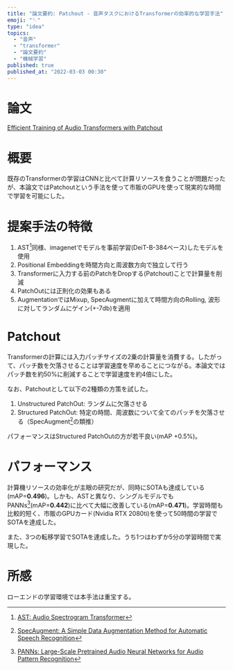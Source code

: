 ```yaml
---
title: "論文要約: Patchout - 音声タスクにおけるTransformerの効率的な学習手法"
emoji: "🪡"
type: "idea"
topics:
  - "音声"
  - "transformer"
  - "論文要約"
  - "機械学習"
published: true
published_at: "2022-03-03 00:30"
---
```


# 論文

[Efficient Training of Audio Transformers with Patchout](https://arxiv.org/abs/2110.05069v2)

# 概要

既存のTransformerの学習はCNNと比べて計算リソースを食うことが問題だったが、本論文ではPatchoutという手法を使って市販のGPUを使って現実的な時間で学習を可能にした。

# 提案手法の特徴

1. AST[^3]同様、imagenetでモデルを事前学習(DeiT-B-384ベース)したモデルを使用
2. Positional Embeddingを時間方向と周波数方向で独立して行う
3. Transformerに入力する前のPatchをDropする(Patchout)ことで計算量を削減
4. PatchOutには正則化の効果もある
5. AugmentationではMixup, SpecAugmentに加えて時間方向のRolling, 波形に対してランダムにゲイン(+-7db)を適用

# Patchout

Transformerの計算には入力パッチサイズの2乗の計算量を消費する。したがって、パッチ数を欠落させることは学習速度を早めることにつながる。本論文ではパッチ数を約50%に削減することで学習速度を約4倍にした。

なお、Patchoutとして以下の2種類の方策を試した。

1. Unstructured PatchOut: ランダムに欠落させる
2. Structured PatchOut: 特定の時間、周波数について全てのパッチを欠落させる（SpecAugment[^1]の類推）

パフォーマンスはStructured PatchOutの方が若干良い(mAP +0.5%)。

# パフォーマンス

計算機リソースの効率化が主眼の研究だが、同時にSOTAも達成している(mAP=**0.496**)。しかも、ASTと異なり、シングルモデルでもPANNs[^2](mAP=**0.442**)に比べて大幅に改善している(mAP=**0.471**)。学習時間も比較的短く、市販のGPUカード(Nvidia RTX 2080ti)を使って50時間の学習でSOTAを達成した。

また、3つの転移学習でSOTAを達成した。うち1つはわずか5分の学習時間で実現した。

# 所感

ローエンドの学習環境では本手法は重宝する。

[^1]: [SpecAugment: A Simple Data Augmentation Method for Automatic Speech Recognition](https://arxiv.org/abs/1904.08779)
[^2]: [PANNs: Large-Scale Pretrained Audio Neural Networks for Audio Pattern Recognition](https://arxiv.org/abs/1912.10211)
[^3]: [AST: Audio Spectrogram Transformer](https://arxiv.org/abs/2104.01778v3)
